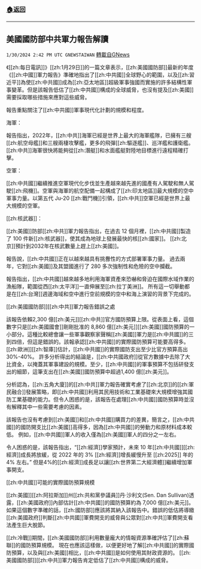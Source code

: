 ###  [:house:返回](README.md)
---


## 美國國防部中共軍力報告解讀
`1/30/2024 2:42 PM UTC GNEWSTAIWAN` [轉載自GNews](https://gnews.org/articles/2266661)

《[[zh:每日電訊]]》[[zh:1月29日]]的一篇文章表示，[[zh:美國國防部]]最新的年度《[[zh:中國]]軍力報告》準確地指出了[[zh:中共國]]全球野心的範圍，以及[[zh:習近平]]為使[[zh:中共國]]成為[[zh:亞太地區]]超級軍事強國而實施的許多結構性軍事變革。但是該報告低估了[[zh:中共國]]構成的全球威脅，也沒有提及[[zh:美國]]需要採取哪些措施來應對這些威脅。

  

報告重點關注了[[zh:中共國]]軍事現代化計劃的規模和程度。

  

海軍：

  

報告指出，2022年，[[zh:中共]]海軍已經是世界上最大的海軍艦隊，已擁有三艘[[zh:航空母艦]]和三艘兩棲攻擊艦，更多的飛彈[[zh:驅逐艦]]、巡洋艦和護衛艦。[[zh:中共]]海軍很快將能夠從[[zh:潛艇]]和水面艦艇對陸地目標進行遠程精確打擊。

  

空軍：

  

[[zh:中共國]]繼續推進空軍現代化步伐並生產越來越先進的國產有人駕駛和無人駕駛[[zh:飛機]]。空軍與海軍的航空配備一起構成了[[zh:印太地區]]最大規模的空中軍事力量。以第五代 Ju-20 [[zh:戰鬥機]]引領，[[zh:中共]]空軍已經是世界上最大規模的空軍。

  

[[zh:核武器]]：

  

[[zh:美國]]防部[[zh:中共]]軍力報告指出，在過去 12 個月裡，[[zh:中共國]]製造了 100 件新[[zh:核武器]]，使其成為地球上發展最快的核[[zh:國家]]。 [[zh:北京]]預計到2032年在核武數量上趕上[[zh:美國]]。

  

報告說，[[zh:中共國]]正在以越來越具有挑釁性的方式部署軍事力量。 過去兩年，它對[[zh:美國]]及其盟國進行了 280 多次強制性和危險的空中攔截。

  

報告指出，[[zh:中共國]]越來越多地利用海軍資產來恐嚇和脅迫在國際水域作業的漁船隊，範圍從西[[zh:太平洋]]一直伸展至[[zh:拉丁美洲]]。 所有這一切舉動都是在[[zh:台灣]]週邊海域和空中進行空前規模的空中和海上演習的背景下完成的。

  

[[zh:美國國防部]][[zh:中共]]軍力報告錯誤之處

  

該報告依賴2,300 億[[zh:美元]][[zh:中共]]官方國防預算上限。從表面上看，這個數字只是[[zh:美國國會]]剛剛批准的 8,860 億[[zh:美元]][[zh:美國]]國防預算的一小部分。這種比較總會讓一些軍事觀察家聲稱[[zh:美國]]軍力是[[zh:中共國]]的三到四倍，但這是錯誤的。該報承認[[zh:中共國]]的實際國防預算可能要高得多。[[zh:歐洲]][[zh:智庫]]估計，[[zh:中共國]]的實際國防支出至少比官方預算高出30%-40%。 許多分析得出的結論是，[[zh:中共國政府]]從官方數據中去除了大比資金，以掩蓋其軍事建設的規模。至少，[[zh:中共國]]的軍事預算不包括研發支出的細節，這筆支出在[[zh:美國]]國防預算中超過1,400 億[[zh:美元]]。

  

分析認為，[[zh:五角大廈]]的[[zh:中共]]軍力報告確實考慮了[[zh:北京]]的[[zh:軍民融合]]發展策略，即[[zh:中共國]]利用其民用技術和工業基礎來大規模增強其國防工業基礎的能力。但令人困惑的是，該報告在處理[[zh:中共國]]國防預算時並沒有解釋其中一些需要考慮的因素。

  

該報告也沒有考慮到[[zh:美國]]和[[zh:中共國]]購買力的差異，簡言之，[[zh:中共國]]的國防開支比[[zh:美國]]高得多，因為[[zh:中共國]]的勞動力和原材料成本較低。 例如，[[zh:中共國]]軍人的收入僅為[[zh:美國]]軍人的四分之一左右。

  

令人困惑的是，該報告指出，“[[zh:經濟]]學家預計，未來 10 年[[zh:中共國]][[zh:經濟]]成長將放緩，從 2022 年的 3% [[zh:經濟]]增長緩慢升至 [[zh:2025]] 年的 4% 左右。” 但是4%的[[zh:經濟]]成長足以讓[[zh:世界第二大經濟體]]繼續增加軍事開支。

  

[[zh:中共國]]可能的實際國防預算規模

  

[[zh:美國]][[zh:阿拉斯加]]州[[zh:共和黨參議員]]丹·沙利文(Sen. Dan Sullivan)透露，[[zh:美國政府]]內部估計[[zh:中共國]]的國防預算約為 7,000 億[[zh:美元]]。如果這個數字準確的話，[[zh:國防部]]應該將其納入該報告中。錯誤的低估將導緻[[zh:美國政府]]判斷[[zh:中共國]]軍費開支的威脅與公眾對[[zh:中共]]軍費開支看法產生巨大脫節。

  

[[zh:冷戰]]期間，[[zh:美國國防部]]利用數量龐大的情報資源準確評估了[[zh:蘇聯]]的國防預算規模。 現在也應該這樣做，以便更好地了解[[zh:中共國]]的實際國防預算，以及與[[zh:美國]]相比，[[zh:中共國]]是如何使用其財政資源的。 [[zh:美國國防部]][[zh:中共]]軍力報告肯定低估了[[zh:中共國]]構成的威脅。
